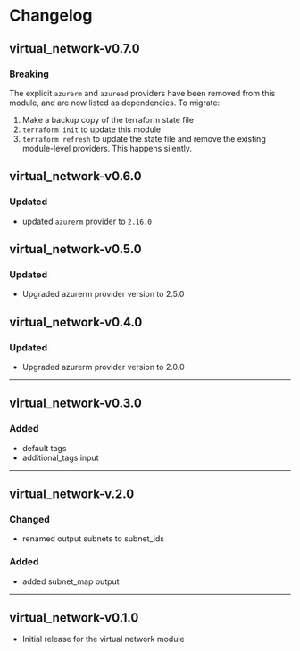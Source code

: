 # Changelog

## virtual_network-v0.7.0
### Breaking

The explicit `azurerm` and `azuread` providers have been removed from this module, and are now listed as dependencies. To migrate:
1. Make a backup copy of the terraform state file
1. `terraform init` to update this module
1. `terraform refresh` to update the state file and remove the existing module-level providers. This happens silently.

## virtual_network-v0.6.0

### Updated
- updated `azurerm` provider to `2.16.0`

## virtual_network-v0.5.0

### Updated
- Upgraded azurerm provider version to 2.5.0

## virtual_network-v0.4.0

### Updated

- Upgraded azurerm provider version to 2.0.0

___

## virtual_network-v0.3.0

### Added

- default tags
- additional_tags input

___

## virtual_network-v.2.0

### Changed

- renamed output subnets to subnet_ids

### Added

- added subnet_map output

___

## virtual_network-v0.1.0

- Initial release for the virtual network module
